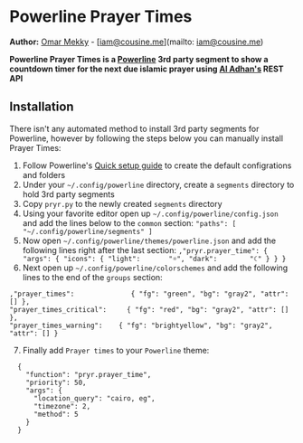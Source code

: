 Powerline Prayer Times
======================

**Author:** [Omar Mekky](http://cousine.me) - [iam@cousine.me](mailto: iam@cousine.me)

**Powerline Prayer Times is a [Powerline](https://github.com/powerline/powerline)
3rd party segment to show a countdown timer for the next due islamic prayer using
[Al Adhan's](http://aladhan.com) REST API**

Installation
------------

There isn't any automated method to install 3rd party segments for Powerline, however
by following the steps below you can manually install Prayer Times:

1. Follow Powerline's [Quick setup guide](https://powerline.readthedocs.org/en/master/configuration.html#quick-setup-guide) to create the default configrations and folders
2. Under your `~/.config/powerline` directory, create a `segments` directory to hold 3rd party segments
3. Copy `pryr.py` to the newly created `segments` directory
4. Using your favorite editor open up `~/.config/powerline/config.json` and add the lines below to the `common` section:
  `
  "paths": [
    "~/.config/powerline/segments"
  ]
  `
5. Now open `~/.config/powerline/themes/powerline.json` and add the following lines right after the last section:
  `
  ,"pryr.prayer_time": {
    "args": {
      "icons": {
        "light":       "☼",
        "dark":        "☾"
      }
    }
  }
  `
6. Next open up `~/.config/powerline/colorschemes` and add the following lines to the end of the `groups` section:
```
,"prayer_times":              { "fg": "green", "bg": "gray2", "attr": [] },
"prayer_times_critical":     { "fg": "red", "bg": "gray2", "attr": [] },
"prayer_times_warning":    { "fg": "brightyellow", "bg": "gray2", "attr": [] }
```
7. Finally add `Prayer times` to your `Powerline` theme:
```
  {
    "function": "pryr.prayer_time",
    "priority": 50,
    "args": {
      "location_query": "cairo, eg",
      "timezone": 2,
      "method": 5
    }
  }
```
